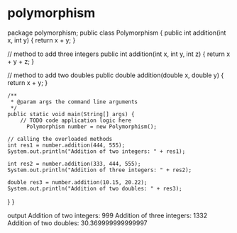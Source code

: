 # polymorphism
package polymorphism;
public class Polymorphism {
 public int addition(int x, int y) {
    return x + y;
  }

  // method to add three integers
  public int addition(int x, int y, int z) {
    return x + y + z;
  }

  // method to add two doubles
  public double addition(double x, double y) {
    return x + y;
  }

 
    /**
     * @param args the command line arguments
     */
    public static void main(String[] args) {
        // TODO code application logic here
          Polymorphism number = new Polymorphism();

    // calling the overloaded methods
    int res1 = number.addition(444, 555);
    System.out.println("Addition of two integers: " + res1);

    int res2 = number.addition(333, 444, 555);
    System.out.println("Addition of three integers: " + res2);

    double res3 = number.addition(10.15, 20.22);
    System.out.println("Addition of two doubles: " + res3);
  }
}

  output
Addition of two integers: 999
Addition of three integers: 1332
Addition of two doubles: 30.369999999999997
  
